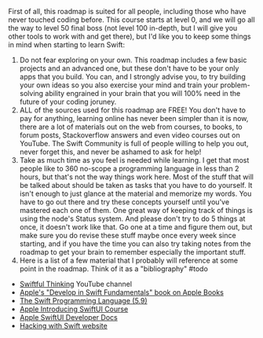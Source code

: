 First of all, this roadmap is suited for all people, including those who have never touched coding before. This course starts at level 0, and we will go all the way to level 50 final boss (not level 100 in-depth, but I will give you other tools to work with and get there), but I'd like you to keep some things in mind when starting to learn Swift:
1. Do not fear exploring on your own. This roadmap includes a few basic projects and an advanced one, but these don't have to be your only apps that you build. You can, and I strongly advise you, to try building your own ideas so you also exercise your mind and train your problem-solving ability engrained in your brain that you will 100% need in the future of your coding joruney.
2. ALL of the sources used for this roadmap are FREE! You don't have to pay for anything, learning online has never been simpler than it is now, there are a lot of materials out on the web from courses, to books, to forum posts, Stackoverflow answers and even video courses out on YouTube. The Swift Community is full of people willing to help you out, never forget this, and never be ashamed to ask for help!
3. Take as much time as you feel is needed while learning. I get that most people like to 360 no-scope a programming language in less than 2 hours, but that's not the way things work here. Most of the stuff that will be talked about should be taken as tasks that you have to do yourself. It isn't enough to just glance at the material and memorize my words. You have to go out there and try these concepts yourself until you've mastered each one of them. One great way of keeping track of things is using the node's Status system. And please don't try to do 5 things at once, it doesn't work like that. Go one at a time and figure them out, but make sure you do revise these stuff maybe once every week since starting, and if you have the time you can also try taking notes from the roadmap to get your brain to remember especially the important stuff.
4. Here is a list of a few material that I probably will reference at some point in the roadmap. Think of it as a "bibliography" #todo 
-  [Swiftful Thinking](https://www.youtube.com/@SwiftfulThinking/featured) YouTube channel
- [Apple's "Develop in Swift Fundamentals" book on Apple Books](https://docs.swift.org/swift-book/documentation/the-swift-programming-language/)
- [The Swift Programming Language (5.9)](https://docs.swift.org/swift-book/documentation/the-swift-programming-language/)
- [Apple Introducing SwiftUI Course](https://developer.apple.com/tutorials/swiftui)
- [Apple SwiftUI Developer Docs](https://developer.apple.com/documentation/swiftui)
- [Hacking with Swift website](https://www.hackingwithswift.com)